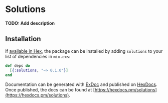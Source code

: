 # Solutions

**TODO: Add description**

## Installation

If [available in Hex](https://hex.pm/docs/publish), the package can be installed
by adding `solutions` to your list of dependencies in `mix.exs`:

```elixir
def deps do
  [{:solutions, "~> 0.1.0"}]
end
```

Documentation can be generated with [ExDoc](https://github.com/elixir-lang/ex_doc)
and published on [HexDocs](https://hexdocs.pm). Once published, the docs can
be found at [https://hexdocs.pm/solutions](https://hexdocs.pm/solutions).

